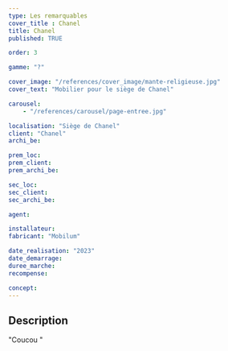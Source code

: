 ```yaml
---
type: Les remarquables
cover_title : Chanel
title: Chanel
published: TRUE

order: 3

gamme: "?"

cover_image: "/references/cover_image/mante-religieuse.jpg"
cover_text: "Mobilier pour le siège de Chanel"

carousel:
    - "/references/carousel/page-entree.jpg"

localisation: "Siège de Chanel"
client: "Chanel"
archi_be:

prem_loc:
prem_client:
prem_archi_be:

sec_loc:
sec_client:
sec_archi_be:

agent:

installateur:
fabricant: "Mobilum"

date_realisation: "2023"
date_demarrage:
duree_marche:
recompense:

concept:
---
```


## Description

"Coucou "
